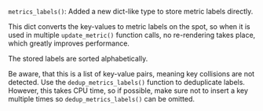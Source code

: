 `metrics_labels()`: Added a new dict-like type to store metric labels directly.

This dict converts the key-values to metric labels on the spot,
so when it is used in multiple `update_metric()` function calls,
no re-rendering takes place, which greatly improves performance.

The stored labels are sorted alphabetically.

Be aware, that this is a list of key-value pairs, meaning key collisions
are not detected. Use the `dedup_metrics_labels()` function to deduplicate
labels. However, this takes CPU time, so if possible, make sure not to
insert a key multiple times so `dedup_metrics_labels()` can be omitted.
